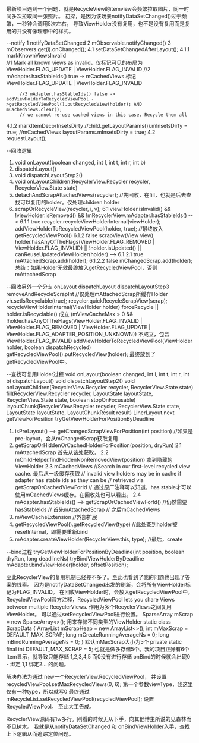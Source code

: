 最新项目遇到一个问题，就是RecycleView的itemview会频繁拉取图片，同一时间多次拉取同一张照片。
初探，是因为该场景notifyDataSetChanged()过于频繁，一秒钟会调用5次左右，
导致ViewHolder没有复用，也不是没有复用而是复用的并没有像理想中的样式。

--notify
 1 notifyDataSetChanged
 2 mObservable.notifyChanged()
 3 mObservers.get(i).onChanged();
 4.1 setDataSetChangedAfterLayout();
   4.1.1 markKnownViewsInvalid  
         //1 Mark all known views as invalid，仅标记可见的布局为ViewHolder.FLAG_UPDATE | ViewHolder.FLAG_INVALID
         //2 mAdapter.hasStableIds() true -> mCachedViews 标记 ViewHolder.FLAG_UPDATE | ViewHolder.FLAG_INVALID

         //3 mAdapter.hasStableIds() false -> addViewHolderToRecycledViewPool ->getRecycledViewPool().putRecycledView(holder); AND mCachedViews.clear();
         // we cannot re-use cached views in this case. Recycle them all

   4.1.2 markItemDecorInsetsDirty
         //child.getLayoutParams()).mInsetsDirty = true;
         //mCachedViews layoutParams.mInsetsDirty = true;
 4.2 requestLayout();

--回收逻辑
1. void onLayout(boolean changed, int l, int t, int r, int b)
2. dispatchLayout()
3. void dispatchLayoutStep2()
4. void onLayoutChildren(RecyclerView.Recycler recycler, RecyclerView.State state)
5. detachAndScrapAttachedViews(recycler); //先回收，在fill，也就是后去查找可以复用的holder。仅处理children holder
6. scrapOrRecycleView(recycler, i, v);
    6.1 viewHolder.isInvalid() && !viewHolder.isRemoved() && !mRecyclerView.mAdapter.hasStableIds() -->
        6.1.1 true recycler.recycleViewHolderInternal(viewHolder);
              addViewHolderToRecycledViewPool(holder, true); //最终放入getRecycledViewPool()
        6.1.2 false scrapView(View view)
           holder.hasAnyOfTheFlags(ViewHolder.FLAG_REMOVED | ViewHolder.FLAG_INVALID) || !holder.isUpdated() || canReuseUpdatedViewHolder(holder) -->
           6.1.2.1  true mAttachedScrap.add(holder);
           6.1.2.2  false mChangedScrap.add(holder);
总结：如果Holder无效最终放入getRecycledViewPool，否则mAttachedScrap

--回收另外一个分支
onLayout
dispatchLayout
dispatchLayoutStep3
removeAndRecycleScrapInt //仅处理mAttachedScrap所缓存Holder
  vh.setIsRecyclable(true);
recycler.quickRecycleScrapView(scrap);
recycleViewHolderInternal(ViewHolder holder)
  forceRecycle || holder.isRecyclable() 成立
  (mViewCacheMax > 0
  && !holder.hasAnyOfTheFlags(ViewHolder.FLAG_INVALID
  | ViewHolder.FLAG_REMOVED
  | ViewHolder.FLAG_UPDATE
  | ViewHolder.FLAG_ADAPTER_POSITION_UNKNOWN)) 不成立，包含ViewHolder.FLAG_INVALID
addViewHolderToRecycledViewPool(ViewHolder holder, boolean dispatchRecycled)
getRecycledViewPool().putRecycledView(holder);  最终放到了getRecycledViewPool中。

--查找可复用Holder过程
void onLayout(boolean changed, int l, int t, int r, int b)
dispatchLayout()
void dispatchLayoutStep2()
void onLayoutChildren(RecyclerView.Recycler recycler, RecyclerView.State state)
fill(RecyclerView.Recycler recycler, LayoutState layoutState,
            RecyclerView.State state, boolean stopOnFocusable)
layoutChunk(RecyclerView.Recycler recycler, RecyclerView.State state,
            LayoutState layoutState, LayoutChunkResult result)
LinerLayout.next
getViewForPosition
tryGetViewHolderForPositionByDeadline
  1. isPreLayout() --> getChangedScrapViewForPosition(int position) //如果是pre-layout，会从mChangedScrap获取复用
  2. getScrapOrHiddenOrCachedHolderForPosition(position, dryRun)
      2.1 mAttachedScrap 首先从该处获取，
      2.2 mChildHelper.findHiddenNonRemovedView(position) 拿到隐藏的ViewHolder
      2.3 mCachedViews //Search in our first-level recycled view cache. 最后从一级缓存获取
      // invalid view holders may be in cache if adapter has stable ids as they can be
      // retrieved via getScrapOrCachedViewForId
      // 通过原厂注释可以知道，has stable才可以使用mCachedViews缓存。在回收处也可以看出。
      2.4 mAdapter.hasStableIds() --> getScrapOrCachedViewForId() //仍然需要hasStableIds
      // 首先mAttachedScrap
      // 之后mCachedViews
  3. mViewCacheExtension //外部扩展
  4. getRecycledViewPool().getRecycledView(type) //此处查到holder被resetInternal，即需要重新bind
  5. mAdapter.createViewHolder(RecyclerView.this, type); //最后，create

--bind过程
tryGetViewHolderForPositionByDeadline(int position,
                boolean dryRun, long deadlineNs)
tryBindViewHolderByDeadline
mAdapter.bindViewHolder(holder, offsetPosition);

至此RecyclerView的复用机制已经差不多了。至此也看到了我的问题也出现了答案的线索。
因为是notifyDataSetChanged出发的刷新，会将所有ViewHolder标记为FLAG_INVALID。
在回收ViewHolder时，会放入getRecycledViewPool中。
RecycledViewPool官方注释，RecycledViewPool lets you share Views between multiple RecyclerViews.
作用为多个RecyclerViews之间复用ViewHolder。
可以通过setRecycledViewPool进行设置。
SparseArray<ScrapData> mScrap = new SparseArray<>(); 用来存储不同类型的ViewHolder
static class ScrapData {
    ArrayList<ViewHolder> mScrapHeap = new ArrayList<>();
    int mMaxScrap = DEFAULT_MAX_SCRAP;
    long mCreateRunningAverageNs = 0;
    long mBindRunningAverageNs = 0;
}
默认mMaxScrap大小为5个
private static final int DEFAULT_MAX_SCRAP = 5;
也就是做多存储5个。我的项目正好有6个Item显示，就导致只能存储 1,2,3,4,5 而0没有进行存储
onBind的时候就会出现0 - 绑定 1,1 绑定2... 的问题。

解决办法为通过
new一个RecyclerView.RecycledViewPool， 并设置recycledViewPool.setMaxRecycledViews(0, 6);
第一个参数viewType，我这里仅有一种type，所以就写0
最终通过mRecycleList.setRecycledViewPool(recycledViewPool); 设置RecycledViewPool。
至此大工告成。


RecyclerView源码有1w多行。刚看的时候无从下手，向其他博主所说的见森林而不见树木。
我就是从notifyDataSetChanged 和 onBindViewHolder入手，查找上下逻辑从而追踪定位问题。

